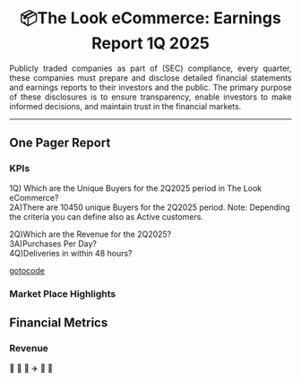 <h1 align="center">📦The Look eCommerce: Earnings Report 1Q 2025  </h1>
<div align="justify">
Publicly traded companies as part of (SEC) compliance, every quarter, these companies must prepare and disclose detailed financial statements and earnings reports to their investors and the public. The primary purpose of these disclosures is to ensure transparency, enable investors to make informed decisions, and maintain trust in the financial markets. 
</div>

***

## One Pager Report

### KPIs
  1Q) Which are the Unique Buyers for the 2Q2025 period in The Look eCommerce?  
  2A)There are 10450 unique Buyers for the 2Q2025 period. Note: Depending the criteria you can define also as  Active customers.

  2Q)Which are the Revenue for the 2Q2025?  
  3A)Purchases Per Day?  
  4Q)Deliveries in within 48 hours?
    

[gotocode](https://github.com/tinyazure/The-Look-eCommerce-Earnigs-Report/blob/main/Active_Customers%20(2).ipynb)
### Market Place Highlights

## Financial Metrics

### Revenue
🚚 🛵 🚛 ✈️ 🚢 🏤
